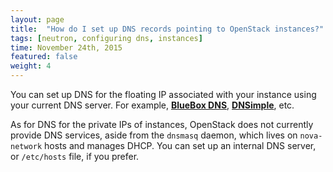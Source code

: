 ```yaml
---
layout: page
title:  "How do I set up DNS records pointing to OpenStack instances?"
tags: [neutron, configuring dns, instances]
time: November 24th, 2015
featured: false
weight: 4
---
```


You can set up DNS for the floating IP associated with your instance using your current DNS server.  For example, [**BlueBox DNS**](https://boxpanel.bluebox.net/), [**DNSimple**](https://dnsimple.com), etc.

As for DNS for the private IPs of instances, OpenStack does not currently provide DNS services, aside from the `dnsmasq` daemon, which lives on `nova-network` hosts and manages DHCP.  You can set up an internal DNS server, or `/etc/hosts` file, if you prefer.

